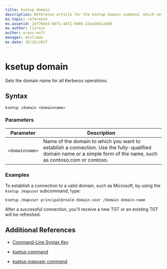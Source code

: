 ```yaml
---
title: ksetup domain
description: Reference article for the ksetup domain command, which sets the domain name for all Kerberos operations.
ms.topic: reference
ms.assetid: 2ef766e3-6071-44f2-946b-22ea5b61a508
ms.author: lizross
author: eross-msft
manager: mtillman
ms.date: 10/16/2017
---
```


# ksetup domain

Sets the domain name for all Kerberos operations.

## Syntax

```
ksetup /domain <domainname>
```

### Parameters

| Parameter | Description |
| --------- | ----------- |
| `<domainname>` | Name of the domain to which you want to establish a connection. Use the fully-qualified domain name or a simple form of the name, such as contoso.com or contoso.|

### Examples

To establish a connection to a valid domain, such as Microsoft, by using the `ksetup /mapuser` subcommand, type:

```
ksetup /mapuser principal@realm domain-user /domain domain-name
```

After a successful connection, you'll receive a new TGT or an existing TGT will be refreshed.

## Additional References

- [Command-Line Syntax Key](command-line-syntax-key.md)

- [ksetup command](ksetup.md)

- [ksetup mapuser command](ksetup-mapuser.md)